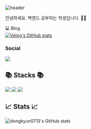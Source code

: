 ![header](https://capsule-render.vercel.app/api?type=Waving&text=Hi%20there👋)

안녕하세요. 백엔드 공부하는 학생입니다. 🧑‍💻 <br />

💻 Blog  <br />
[![Velog's GitHub stats](https://velog-readme-stats.vercel.app/api?name=dongkyun0713)](https://velog.io/@dongkyun0713/posts) <br />


<h3><b>Social</b></h3>
<p> 
<a href="mailto:kyun010713@gmail.com"><img src="https://img.shields.io/badge/Gmail-D14836.svg?style=flat-square&logo=Gmail&logoColor=white"/></a>
</p>

<h2>📚 Stacks 📚</h2>
<p>
  <img src="https://img.shields.io/badge/Java-007396?style=flat&logo=Java&logoColor=white" />
  <img src="https://img.shields.io/badge/SpringBoot-6DB33F?style=flat&logo=Spring&logoColor=white" />
  <img src="https://img.shields.io/badge/AWS-232F3E?style=flat&logo=AmazonAWS&logoColor=white" />
</p>

<h2>📈 Stats 📈</h2>

![dongkyun0713's GitHub stats](https://github-readme-stats.vercel.app/api?username=dongkyun0713&show_icons=true&theme=radical)

</div>
